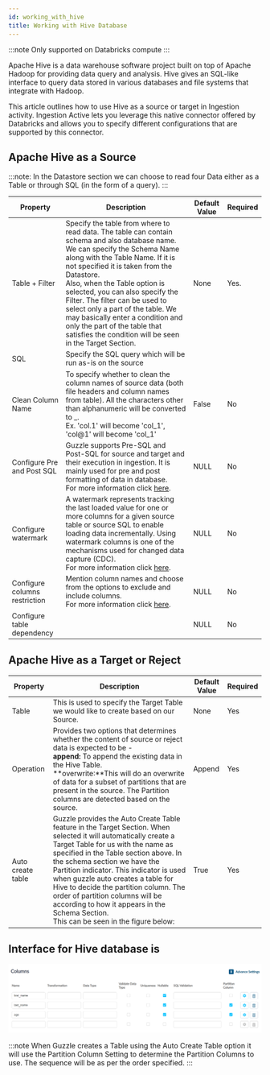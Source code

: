 ```yaml
---
id: working_with_hive
title: Working with Hive Database
---
```


:::note
Only supported on Databricks compute
:::

Apache Hive is a data warehouse software project built on top of Apache Hadoop for providing data query and analysis. Hive gives an SQL-like interface to query data stored in various databases and file systems that integrate with Hadoop.

This article outlines how to use Hive as a source or target in Ingestion activity. Ingestion Active lets you leverage this native connector offered by Databricks and allows you to specify different configurations that are supported by this connector. 

## Apache Hive as a Source

:::note: 
In the Datastore section we can choose to read four Data either as a Table or through SQL (in the form of a query).
:::

|Property|Description|Default Value|Required|
|--- |--- |--- |--- |
|Table + Filter|Specify the table from where to read data. The table can contain schema and also database name. We can specify the Schema Name along with the Table Name. If it is not specified it is taken from the Datastore.<br/> Also, when the Table option is selected, you can also specify the Filter. The filter can be used to select only a part of the table. We may basically enter a condition and only the part of the table that satisfies the condition will be seen in the Target Section.|None|Yes.|
|SQL|Specify the SQL query which will be run as-is on the source|||
|Clean Column Name|To specify whether to clean the column names of source data (both file headers and column names from table). All the characters other than alphanumeric will be converted to _.<br/>Ex. 'col.1' will become 'col_1', 'col@1' will become 'col_1'|False|No|
|Configure Pre and Post SQL|Guzzle supports Pre-SQL and Post-SQL for source and target and their execution in ingestion. It is mainly used for pre and post formatting of data in database.<br/> For more information click [here](https://guzzle.justanalytics.com/docs/how_to_guides/ingest_data/pre-SQL_and%20post-SQL_in_ingestion). |NULL|No|
|Configure watermark|A watermark represents tracking the last loaded value for one or more columns for a given source table or source SQL to enable loading data incrementally. Using watermark columns is one of the mechanisms used for changed data capture (CDC). <br/> For more information click [here](https://guzzle.justanalytics.com/docs/how_to_guides/ingest_data/watermark). |NULL|No|
|Configure columns restriction|Mention column names and choose from the options to exclude and include columns. <br/> For more information click [here](https://guzzle.justanalytics.com/docs/how_to_guides/ingest_data/column_restrictions).|NULL|No|
|Configure table dependency| |NULL|No|



## Apache Hive as a Target or Reject

|Property|Description|Default Value|Required|
|--- |--- |--- |--- |
|Table|This is used to specify the Target Table we would like to create based on our Source.|None|Yes|
|Operation|Provides two options that determines whether the content of source or reject data is expected to be -<br/>**append:** To append the existing data in the Hive Table.<br/>**overwrite:**This will do an overwrite of data for a subset of partitions that are present in the source. The Partition columns are detected based on the source.|Append|Yes|
|Auto create table|Guzzle provides the Auto Create Table feature in the Target Section. When selected it will automatically create a Target Table for us with the name as specified in the Table section above. In the schema section we have the Partition indicator. This indicator is used when guzzle auto creates a table for Hive to decide the partition column. The order of partition columns will be according to how it appears in the Schema Section.<br/> This can be seen in the figure below:|True|Yes|

## Interface for Hive database is

![image alt text](/img/docs/how-to-guides/ingest_data/hive.png)

:::note 
When Guzzle creates a Table using the Auto Create Table option it will use the Partition Column Setting to determine the Partition Columns to use. The sequence will be as per the order specified.
:::
